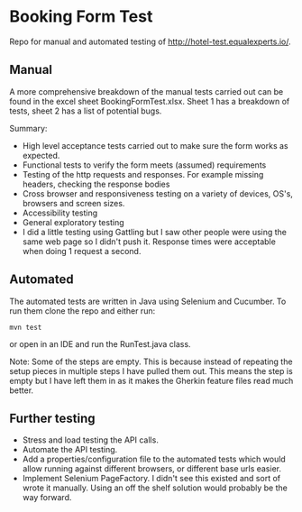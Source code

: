 # Booking Form Test
Repo for manual and automated testing of http://hotel-test.equalexperts.io/.
## Manual 
A more comprehensive breakdown of the manual tests carried out can be found in the excel sheet BookingFormTest.xlsx. Sheet 1 has a breakdown of tests, sheet 2 has a list of potential bugs. 

Summary:
- High level acceptance tests carried out to make sure the form works as expected. 
- Functional tests to verify the form meets (assumed) requirements
- Testing of the http requests and responses. For example missing headers, checking the response bodies 
- Cross browser and responsiveness testing on a variety of devices, OS's, browsers and screen sizes.
- Accessibility testing 
- General exploratory testing
- I did a little testing using Gattling but I saw other people were using the same web page so I didn't push it. Response times were acceptable when doing 1 request a second. 

## Automated
The automated tests are written in Java using Selenium and Cucumber. To run them clone the repo and either run:
~~~~
mvn test
~~~~
or open in an IDE and run the RunTest.java class. 

Note:
Some of the steps are empty. This is because instead of repeating the setup pieces in multiple steps I have pulled them out. This means the step is empty but I have left them in as it makes the Gherkin feature files read much better. 

## Further testing
- Stress and load testing the API calls. 
- Automate the API testing.  
- Add a properties/configuration file to the automated tests which would allow running against different browsers, or different base urls easier. 
- Implement Selenium PageFactory. I didn't see this existed and sort of wrote it manually. Using an off the shelf solution would probably be the way forward. 
